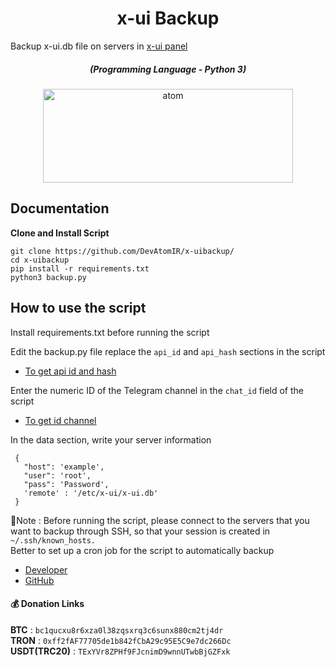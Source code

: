 <h1 align="center">x-ui Backup</h1>
Backup x-ui.db file on servers in <a href="https://github.com/FranzKafkaYu/x-ui">x-ui panel</a>
<em><h5 align="center">(Programming Language - Python 3)</h5></em>

<p align="center"><img src="https://imgur.com/a/TcgTmHO" width="400px" height="150px" alt="atom"></p>

## Documentation
**Clone and Install Script**
```
git clone https://github.com/DevAtomIR/x-uibackup/
cd x-uibackup
pip install -r requirements.txt
python3 backup.py
```
 
## How to use the script
Install requirements.txt before running the script

Edit the backup.py file
replace the `api_id` and `api_hash` sections in the script
* [To get api id and hash](https://my.telegram.org/apps)

Enter the numeric ID of the Telegram channel in the `chat_id` field of the script
* [To get id channel](https://t.me/userinfobot)

In the data section, write your server information
```     
 {
   "host": 'example',
   "user": 'root',
   "pass": 'Password',
   'remote' : '/etc/x-ui/x-ui.db'
 }
```
📝Note :
Before running the script, please connect to the servers that you want to backup through SSH, so that your session is created in `~/.ssh/known_hosts.`\
Better to set up a cron job for the script to automatically backup

* [Developer](https://t.me/DevAtom)
* [GitHub](https://github.com/DevAtomIR)


#### 💰 Donation Links

<b>BTC</b> : <code>bc1qucxu8r6xza0l38zqsxrq3c6sunx880cm2tj4dr</code></br>
<b>TRON</b> : <code>0xff2fAF77705de1b842fCbA29c95E5C9e7dc266Dc</code></br>
<b>USDT(TRC20)</b> : <code>TExYVr8ZPHf9FJcnimD9wnnUTwbBjGZFxk</code></br></br>
